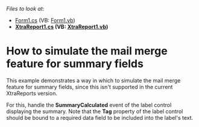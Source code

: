 <!-- default file list -->
*Files to look at*:

* [Form1.cs](./CS/Form1.cs) (VB: [Form1.vb](./VB/Form1.vb))
* **[XtraReport1.cs](./CS/XtraReport1.cs) (VB: [XtraReport1.vb](./VB/XtraReport1.vb))**
<!-- default file list end -->
# How to simulate the mail merge feature for summary fields


<p>This example demonstrates a way in which to simulate the mail merge feature for summary fields, since this isn't supported in the current XtraReports version.</p><p>For this, handle the <strong>SummaryCalculated</strong> event of the label control displaying the summary. Note that the <strong>Tag</strong> property of the label control should be bound to a required data field to be included into the label's text.</p>

<br/>


